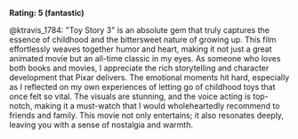 **Rating: 5 (fantastic)**

@ktravis_1784: "Toy Story 3" is an absolute gem that truly captures the essence of childhood and the bittersweet nature of growing up. This film effortlessly weaves together humor and heart, making it not just a great animated movie but an all-time classic in my eyes. As someone who loves both books and movies, I appreciate the rich storytelling and character development that Pixar delivers. The emotional moments hit hard, especially as I reflected on my own experiences of letting go of childhood toys that once felt so vital. The visuals are stunning, and the voice acting is top-notch, making it a must-watch that I would wholeheartedly recommend to friends and family. This movie not only entertains; it also resonates deeply, leaving you with a sense of nostalgia and warmth.